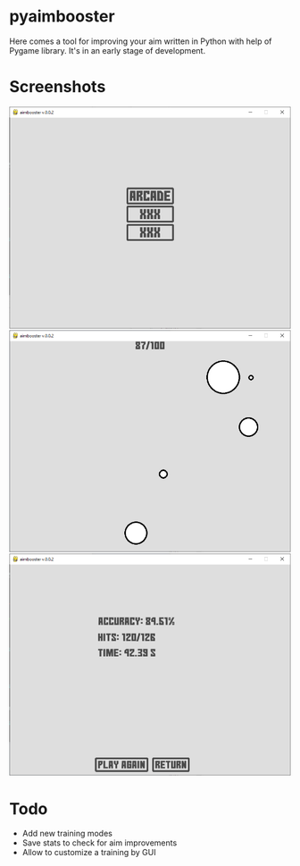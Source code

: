 # pyaimbooster
Here comes a tool for improving your aim written in Python with help of Pygame library. It's in an early stage of development.

# Screenshots
![Main menu](img/main_menu.png)
![The game](img/the_game.png)
![Summary tab](img/summary.png)

# Todo
- Add new training modes
- Save stats to check for aim improvements
- Allow to customize a training by GUI